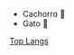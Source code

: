 - Cachorro 🌟
- Gato 🌟


[Top Langs](https://github-readme-stats.vercel.app/api/top-langs/?username=mastiico&hide=javascript,html)

